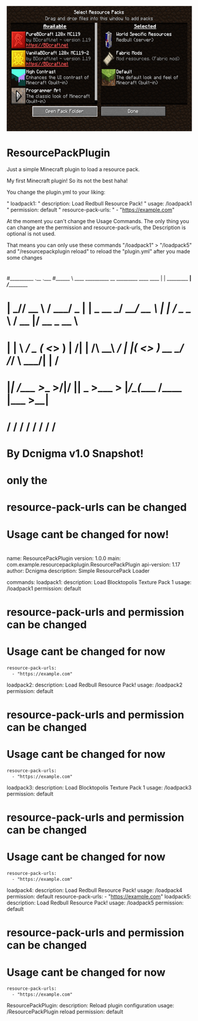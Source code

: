 <div align="center">
  <img src="https://github.com/Dcnigma/ResourcePackPlugin/blob/main/Screenshot/server_resource.png?raw=true" alt="ResourcePackPlugin"  width="600" height="340" />
</div>

# ResourcePackPlugin
Just a simple Minecraft plugin to load a resource pack.

My first Minecraft plugin!
So its not the best haha!

You change the plugin.yml to your liking:
  
"  loadpack1:
"    description: Load Redbull Resource Pack!
"    usage: /loadpack1
"    permission: default
"    resource-pack-urls:
"      - "https://example.com"

At the moment you can't change the Usage Commands. 
The only thing you can change are the permission and resource-pack-urls, the Description is optional is not used.

That means you can only use these commands "/loadpack1" > "/loadpack5"
and "/resourcepackplugin reload" to reload the "plugin.yml" after you made some changes

#
#__________                                                 .__                    .___
#\______   \ ____   __________  __ _________   ____  ____   |  |   _________     __| _/___________
# |       _// __ \ /  ___/  _ \|  |  \_  __ \_/ ___\/ __ \  |  |  /  _ \__  \   / __ |/ __ \_  __ \
# |    |   \  ___/ \___ (  <_> )  |  /|  | \/\  \__\  ___/  |  |_(  <_> ) __ \_/ /_/ \  ___/|  | \/
# |____|_  /\___  >____  >____/|____/ |__|    \___  >___  > |____/\____(____  /\____ |\___  >__|
#        \/     \/     \/                         \/    \/                  \/      \/    \/
#
#  By Dcnigma v1.0 Snapshot!
#
# only the
#         resource-pack-urls can be changed
#   Usage cant be changed for now!
#
name: ResourcePackPlugin
version: 1.0.0
main: com.example.resourcepackplugin.ResourcePackPlugin
api-version: 1.17
author: Dcnigma
description: Simple ResourcePack Loader

commands:
  loadpack1:
    description: Load Blocktopolis Texture Pack 1
    usage: /loadpack1
    permission: default
#         resource-pack-urls and permission can be changed
# Usage cant be changed for now
    resource-pack-urls:
      - "https://example.com"
  loadpack2:
    description: Load Redbull Resource Pack!
    usage: /loadpack2
    permission: default
#         resource-pack-urls and permission can be changed
# Usage cant be changed for now
    resource-pack-urls:
      - "https://example.com"
  loadpack3:
    description: Load Blocktopolis Texture Pack 1
    usage: /loadpack3
    permission: default
#         resource-pack-urls and permission can be changed
# Usage cant be changed for now
    resource-pack-urls:
      - "https://example.com"
  loadpack4:
    description: Load Redbull Resource Pack!
    usage: /loadpack4
    permission: default
    resource-pack-urls:
      - "https://example.com"
  loadpack5:
    description: Load Redbull Resource Pack!
    usage: /loadpack5
    permission: default
#         resource-pack-urls and permission can be changed
# Usage cant be changed for now
    resource-pack-urls:
      - "https://example.com"
  ResourcePackPlugin:
    description: Reload plugin configuration
    usage: /ResourcePackPlugin reload
    permission: default
